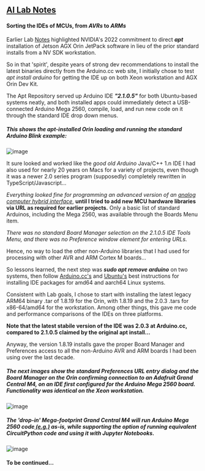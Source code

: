 ## <u>AI Lab Notes</u>

#### Sorting the IDEs of MCUs, from *AVRs* to *ARMs*

Earlier Lab [Notes](https://github.com/rtrelease/Jetson-Symbolics/blob/main/OrinInstall2Graal.md) highlighted NVIDIA's 2022 commitment to direct ***apt*** installation of Jetson AGX Orin JetPack software in lieu of the prior standard installs from a NV SDK workstation.

So in that 'spirit', despite years of strong dev recommendations to install the latest binaries directly from the Arduino.cc web site, I initially chose to test *apt install arduino* for getting the IDE up on both Xeon workstation and AGX Orin Dev Kit.

The Apt Repository served up Arduino IDE ***"2.1.0.5"*** for both Ubuntu-based systems neatly, and both installed apps could immediately detect a USB-connected Arduino Mega 2560, compile, load, and run new code on it through the standard IDE drop down menus.

##### *This shows the* apt-installed *Orin loading and running the standard Arduino Blink example:*
![image](https://user-images.githubusercontent.com/71346897/211949994-44ac7020-c0b0-4852-8e20-7837a2a7ff54.jpeg)

It sure looked and worked like the *good old Arduino* Java/C++ 1.n IDE I had also used for nearly 20 years on Macs for a variety of projects, even though it was a newer 2.0 series program (supposedly) completely rewritten in TypeScript/Javascript... 

*Everything looked fine for programming an advanced version of an [analog computer hybrid interface](https://github.com/anabrid/hardware/tree/main/the-analog-thing/arduino_2650_hybrid_controller)*, **until I tried to add new MCU hardware libraries via URL as required for earlier projects.** Only a basic list of standard Arduinos, including the Mega 2560, was available through the Boards Menu item.

*There was no standard Board Manager selection on the 2.1.0.5 IDE Tools Menu, and there was no Preference window element for entering URLs.*

Hence, no way to load the other non-Arduino libraries that I had used for processing with other AVR and ARM Cortex M boards...

So lessons learned, the next step was ***sudo apt remove arduino*** on two systems, then follow [Arduino.cc's](https://www.arduino.cc/en/software) and [Ubuntu's](https://ubuntu.com/tutorials/install-the-arduino-ide) best instructions for installing IDE packages for amd64 and aarch64 Linux systems.

Consistent with Lab goals, I chose to start with installing the latest legacy ARM64 binary .tar of 1.8.19 for the Orin, with 1.8.19 and the 2.0.3 .tars for x86-64/amd64 for the workstation.  Among other things, this gave me code and performance comparisons of the IDEs on three platforms.

**Note that the latest stabile version of the IDE was 2.0.3 at Arduino.cc, compared to 2.1.0.5 claimed by the original apt install...**

Anyway, the version 1.8.19 installs gave the proper Board Manager and Preferences access to all the non-Arduino AVR and ARM boards I had been using over the last decade.

##### The next images show the standard Preferences URL entry dialog and the Board Manager on the Orin confirming connection to an Adafruit Grand Central M4, on an IDE first configured for the Arduino Mega 2560 board.  Functionality was identical on the Xeon workstation.
![image](https://user-images.githubusercontent.com/71346897/211956552-4c7c4c3b-9cd2-4a77-b062-a73a1468c0d6.png)

##### The 'drop-in' Mega-footprint *Grand Central M4* will run Arduino Mega 2560 code[ (e.g.)](https://github.com/anabrid/hardware/tree/main/the-analog-thing/arduino_2650_hybrid_controller) as-is, while supporting the option of running equivalent CircuitPython code and using it with Jupyter Notebooks.
![image](https://user-images.githubusercontent.com/71346897/211956806-2b375334-26c8-40af-86b1-85cbf9144777.jpeg)


#### To be continued...

